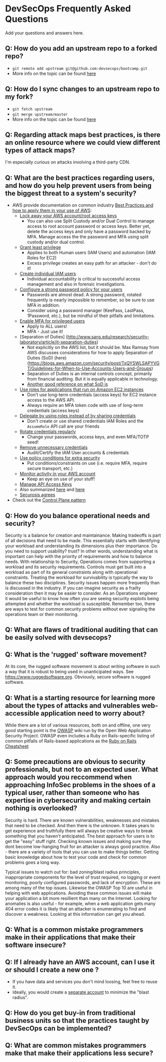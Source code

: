 # DevSecOps Frequently Asked Questions

Add your questions and answers here.

## Q: How do you add an upstream repo to a forked repo?
* `git remote add upstream git@github.com:devsecops/bootcamp.git`
* More info on the topic can be found [here](https://help.github.com/articles/configuring-a-remote-for-a-fork/)

## Q: How do I sync changes to an upstream repo to my fork?
* `git fetch upstream`
* `git merge upstream/master`
* More info on the topic can be found [here](https://help.github.com/articles/syncing-a-fork/)

## Q: Regarding attack maps best practices, is there an online resource where we could view different types of attack maps?  
I'm especially curious on attacks involving a third-party CDN.

## Q: What are the best practices regarding users, and how do you help prevent users from being the biggest threat to a system's security?
* AWS provide documentation on common industry [Best Practices and how to apply them in your use of AWS](http://docs.aws.amazon.com/IAM/latest/UserGuide/best-practices.html):
  * [Lock away your AWS account/root access keys](http://docs.aws.amazon.com/IAM/latest/UserGuide/best-practices.html#lock-away-credentials)
    * You can also use  Split Custody and/or Dual Control to manage access to root account password or access keys. Better yet, delete the access keys and only have a password backed by MFA.  Manage access the the password and MFA using split custody and/or dual control.
  * [Grant least privilege](http://docs.aws.amazon.com/IAM/latest/UserGuide/best-practices.html#grant-least-privilege)
    * Applies to both Human users (IAM Users) and automation (IAM Roles for EC2)
    * Excess privilege creates an easy path for an attacker - don't do it!
  * [Create individual IAM users](http://docs.aws.amazon.com/IAM/latest/UserGuide/best-practices.html#create-iam-users)
    * Individual accountability is critical to successful access management and also in forensic investigations.
  * [Configure a strong password policy for your users](http://docs.aws.amazon.com/IAM/latest/UserGuide/best-practices.html#configure-strong-password-policy)
    * Passwords are almost dead.  A strong password, rotated frequently is nearly impossible to remember, so be sure to use MFA in addition.
    * Consider using a password manager (KeePass, LastPass, 1Password, etc.), but be mindful of their pitfalls and limitations.
  * [Enable MFA for privileged users](http://docs.aws.amazon.com/IAM/latest/UserGuide/best-practices.html#enable-mfa-for-privileged-users)
    * Apply to ALL users!
    * MFA - Just use it!
  * [Separation of Duties] (http://www.sans.edu/research/security-laboratory/article/it-separation-duties)
    * Not explicitly on the AWS list, but it should be.  Max Ramsay from AWS discusses considerations for how to apply Separation of Duties (SoD) (here)(https://blogs.aws.amazon.com/security/post/TxQYSWLSAPYVGT/Guidelines-for-When-to-Use-Accounts-Users-and-Groups)
    * Separation of Duties is an internal controls concept, primarily from financial auditing.  But it is equally applicable in technology.
    * [Another good reference on what SoD is](http://szabo.best.vwh.net/separationofduties.html)
  * [Use roles for applications that run on Amazon EC2 instances](http://docs.aws.amazon.com/IAM/latest/UserGuide/best-practices.html#use-roles-with-ec2)
    * Don't use long-term credentials (access keys) for EC2 instance access to the AWS API.
    * Always require an MFA token code with use of long-term credentials (access keys)
  * [Delegate by using roles instead of by sharing credentials](http://docs.aws.amazon.com/IAM/latest/UserGuide/best-practices.html#delegate-using-roles)
    * Don't create or use shared credentials
    IAM Roles and the `AssumeRole` API call are your friends
  * [Rotate credentials regularly](http://docs.aws.amazon.com/IAM/latest/UserGuide/best-practices.html#rotate-credentials)
    * Change your passwords, access keys, and even MFA/TOTP seed!
  * [Remove unnecessary credentials](http://docs.aws.amazon.com/IAM/latest/UserGuide/best-practices.html#remove-credentials)
    * Audit/Certify the IAM User accounts & credentials
  * [Use policy conditions for extra security](http://docs.aws.amazon.com/IAM/latest/UserGuide/best-practices.html#use-policy-conditions)
    * Put conditions/constraints on use (i.e. require MFA, require secure transport, etc.)
  * [Monitor activity in your AWS account](http://docs.aws.amazon.com/IAM/latest/UserGuide/best-practices.html#keep-a-log)
    * Keep an eye on use of your stuff!
  * [Manage API Access Keys](http://docs.aws.amazon.com/general/latest/gr/aws-access-keys-best-practices.html)
  * Also summarized [here](http://blogs.aws.amazon.com/security/post/Tx2OB7YGHMB7WCM/Adhere-to-IAM-Best-Practices-in-2016) and [here](http://blogs.aws.amazon.com/security/post/TxQYSWLSAPYVGT/Guidelines-for-when-to-use-Accounts-Users-and-Groups)
  * [Securosis agrees](https://securosis.com/blog/security-best-practices-for-amazon-web-services)
* Check out the [Control Plane pattern](https://github.com/devsecops/controlplane)

## Q: How do you balance operational needs and security?
Security is a balance for creation and maintainance.  Making tradeoffs is part of all decisions that need to be made.  This essentially starts with identifying your workload and understanding its dimensions plus their importance.  Do you need to support usability? trust? In other words, understanding what is important can help with the priority of requirements and how to balance needs.  With relationship to Security, Operations comes from supporting a workload and its security requirements.  Controls must get built into a workload as part of its general constraints along with operational constraints.  Treating the workload for survivability is typically the way to balance these two disciplines.  Security issues happen more frequently than is discussed in the industry.  If you can imagine security as a frailty consideration then it may be easier to consider. As an Operations engineer it would be useful to know how often you are seeing security exploits being attempted and whether the workload is susceptible.  Remember too, there are ways to test for common security problems without ever signaling the operations team or their monitoring.  

## Q: What are flaws of traditional auditing that can be easily solved with devsecops?

## Q: What is the 'rugged' software movement?
At its core, the rugged software movement is about writing software in such a way that it is robust to being used in unanticipated ways.  See https://www.ruggedsoftware.org.  Obviously, secure software is rugged software.

## Q: What is a starting resource for learning more about the types of attacks and vulnerables web-accessible application need to worry about?
While there are a lot of various resources, both on and offline, one very good starting point is the [OWASP](https://www.owasp.org) wiki run by the Open Web Application Security Project.
OWASP even includes a Ruby on Rails-specific listing of common pitfalls of Rails-based applications as the [Ruby on Rails Cheatsheet](https://www.owasp.org/index.php/Ruby_on_Rails_Cheatsheet)

## Q: Some precautions are obvious to security professionals, but not to an expected user. What approach would you reccommend when approaching InfoSec problems in the shoes of a typical user, rather than someone who has expertise in cybersecurity and making certain nothing is overlooked?
Security is hard.  There are known vulnerabilities, weaknesses and mistakes that need to be checked.  And then there is the unknown.  It takes years to get experience and truthfully there will always be creative ways to break something that you haven't anticipated.  The best approach for users is to get the "easy" stuff right.  Checking known issues and making sure they dont become low-hanging fruit for an attacker is always good practice.  Also - there are a variety of tools that you can use to make things better.  Getting basic knowledge about how to test your code and check for common problems goes a long way.

Typical issues to watch out for: bad zoning/blast radius principles, inappropriate components for the level of trust required, no logging or event monitoring, poorly configured passwords, and lack of encryption.  These are among many of the top issues.  Likewise the OWASP Top 10 are useful in helping with web applications.  Avoiding these common issues will make your application a bit more resillient than many on the Internet.  Looking for anomalies is also useful - for example, when a web application gets many 404 error codes it is likely that an attacker is enumerating to find and discover a weakness.  Looking at this information can get you ahead.

## Q: What is a common mistake programmers make in their applications that make their software insecure?

## Q: If I already have an AWS account, can I use it or should I create a new one ?
* If you have data and services you don't mind loosing, feel free to reuse it.
* Ideally, you would create a [separate account](http://docs.aws.amazon.com/awsaccountbilling/latest/aboutv2/con-bill-tasks.html) to minimize the "blast radius".

## Q: How do you get buy-in from traditional business units so that the practices taught by DevSecOps can be implemented?

## Q: What are common mistakes programmers make that make their applications less secure?

